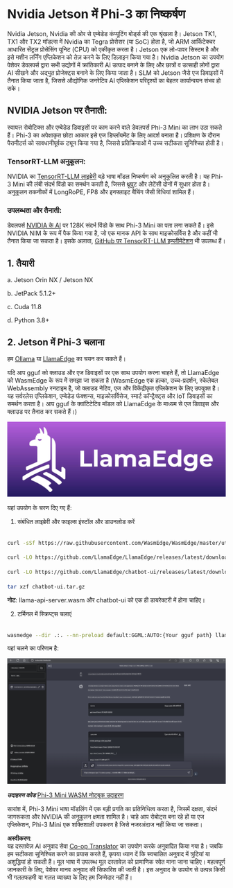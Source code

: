 <!--
CO_OP_TRANSLATOR_METADATA:
{
  "original_hash": "5b3df6e1a9927e93cda92801eec65d33",
  "translation_date": "2025-04-04T17:48:09+00:00",
  "source_file": "md\\01.Introduction\\03\\Jetson_Inference.md",
  "language_code": "hi"
}
-->
# **Nvidia Jetson में Phi-3 का निष्कर्षण**

Nvidia Jetson, Nvidia की ओर से एम्बेडेड कंप्यूटिंग बोर्ड्स की एक श्रृंखला है। Jetson TK1, TX1 और TX2 मॉडल्स में Nvidia का Tegra प्रोसेसर (या SoC) होता है, जो ARM आर्किटेक्चर आधारित सेंट्रल प्रोसेसिंग यूनिट (CPU) को एकीकृत करता है। Jetson एक लो-पावर सिस्टम है और इसे मशीन लर्निंग एप्लिकेशन को तेज़ करने के लिए डिज़ाइन किया गया है। Nvidia Jetson का उपयोग पेशेवर डेवलपर्स द्वारा सभी उद्योगों में क्रांतिकारी AI उत्पाद बनाने के लिए और छात्रों व उत्साही लोगों द्वारा AI सीखने और अद्भुत प्रोजेक्ट्स बनाने के लिए किया जाता है। SLM को Jetson जैसे एज डिवाइसों में तैनात किया जाता है, जिससे औद्योगिक जनरेटिव AI एप्लिकेशन परिदृश्यों का बेहतर कार्यान्वयन संभव हो सके।

## NVIDIA Jetson पर तैनाती:
स्वायत्त रोबोटिक्स और एम्बेडेड डिवाइसों पर काम करने वाले डेवलपर्स Phi-3 Mini का लाभ उठा सकते हैं। Phi-3 का अपेक्षाकृत छोटा आकार इसे एज डिप्लॉयमेंट के लिए आदर्श बनाता है। प्रशिक्षण के दौरान पैरामीटर्स को सावधानीपूर्वक ट्यून किया गया है, जिससे प्रतिक्रियाओं में उच्च सटीकता सुनिश्चित होती है।

### TensorRT-LLM अनुकूलन:
NVIDIA का [TensorRT-LLM लाइब्रेरी](https://github.com/NVIDIA/TensorRT-LLM?WT.mc_id=aiml-138114-kinfeylo) बड़े भाषा मॉडल निष्कर्षण को अनुकूलित करती है। यह Phi-3 Mini की लंबी संदर्भ विंडो का समर्थन करती है, जिससे थ्रूपुट और लेटेंसी दोनों में सुधार होता है। अनुकूलन तकनीकों में LongRoPE, FP8 और इनफ्लाइट बैचिंग जैसी विधियां शामिल हैं।

### उपलब्धता और तैनाती:
डेवलपर्स [NVIDIA के AI](https://www.nvidia.com/en-us/ai-data-science/generative-ai/) पर 128K संदर्भ विंडो के साथ Phi-3 Mini का पता लगा सकते हैं। इसे NVIDIA NIM के रूप में पैक किया गया है, जो एक मानक API के साथ माइक्रोसर्विस है और कहीं भी तैनात किया जा सकता है। इसके अलावा, [GitHub पर TensorRT-LLM इम्प्लीमेंटेशन](https://github.com/NVIDIA/TensorRT-LLM) भी उपलब्ध हैं।

## **1. तैयारी**

a. Jetson Orin NX / Jetson NX

b. JetPack 5.1.2+

c. Cuda 11.8

d. Python 3.8+

## **2. Jetson में Phi-3 चलाना**

हम [Ollama](https://ollama.com) या [LlamaEdge](https://llamaedge.com) का चयन कर सकते हैं।

यदि आप gguf को क्लाउड और एज डिवाइसों पर एक साथ उपयोग करना चाहते हैं, तो LlamaEdge को WasmEdge के रूप में समझा जा सकता है (WasmEdge एक हल्का, उच्च-प्रदर्शन, स्केलेबल WebAssembly रनटाइम है, जो क्लाउड नेटिव, एज और विकेंद्रीकृत एप्लिकेशन के लिए उपयुक्त है। यह सर्वरलेस एप्लिकेशन, एम्बेडेड फंक्शन्स, माइक्रोसर्विसेज, स्मार्ट कॉन्ट्रैक्ट्स और IoT डिवाइसों का समर्थन करता है। आप gguf के क्वांटिटेटिव मॉडल को LlamaEdge के माध्यम से एज डिवाइस और क्लाउड पर तैनात कर सकते हैं।)

![llamaedge](../../../../../translated_images/llamaedge.1356a35c809c5e9d89d8168db0c92161e87f5e2c34831f2fad800f00fc4e74dc.hi.jpg)

यहां उपयोग के चरण दिए गए हैं:

1. संबंधित लाइब्रेरी और फाइल्स इंस्टॉल और डाउनलोड करें

```bash

curl -sSf https://raw.githubusercontent.com/WasmEdge/WasmEdge/master/utils/install.sh | bash -s -- --plugin wasi_nn-ggml

curl -LO https://github.com/LlamaEdge/LlamaEdge/releases/latest/download/llama-api-server.wasm

curl -LO https://github.com/LlamaEdge/chatbot-ui/releases/latest/download/chatbot-ui.tar.gz

tar xzf chatbot-ui.tar.gz

```

**नोट**: llama-api-server.wasm और chatbot-ui को एक ही डायरेक्टरी में होना चाहिए।

2. टर्मिनल में स्क्रिप्ट्स चलाएं

```bash

wasmedge --dir .:. --nn-preload default:GGML:AUTO:{Your gguf path} llama-api-server.wasm -p phi-3-chat

```

यहां चलने का परिणाम है:

![llamaedgerun](../../../../../translated_images/llamaedgerun.66eb2acd7f14e814437879522158b9531ae7c955014d48d0708d0e4ce6ac94a6.hi.png)

***उदाहरण कोड*** [Phi-3 Mini WASM नोटबुक उदाहरण](https://github.com/Azure-Samples/Phi-3MiniSamples/tree/main/wasm)

सारांश में, Phi-3 Mini भाषा मॉडलिंग में एक बड़ी प्रगति का प्रतिनिधित्व करता है, जिसमें दक्षता, संदर्भ जागरूकता और NVIDIA की अनुकूलन क्षमता शामिल है। चाहे आप रोबोट्स बना रहे हों या एज एप्लिकेशन, Phi-3 Mini एक शक्तिशाली उपकरण है जिसे नजरअंदाज नहीं किया जा सकता।

**अस्वीकरण**:  
यह दस्तावेज़ AI अनुवाद सेवा [Co-op Translator](https://github.com/Azure/co-op-translator) का उपयोग करके अनुवादित किया गया है। जबकि हम सटीकता सुनिश्चित करने का प्रयास करते हैं, कृपया ध्यान दें कि स्वचालित अनुवाद में त्रुटियां या अशुद्धियां हो सकती हैं। मूल भाषा में उपलब्ध मूल दस्तावेज़ को प्रामाणिक स्रोत माना जाना चाहिए। महत्वपूर्ण जानकारी के लिए, पेशेवर मानव अनुवाद की सिफारिश की जाती है। इस अनुवाद के उपयोग से उत्पन्न किसी भी गलतफहमी या गलत व्याख्या के लिए हम जिम्मेदार नहीं हैं।